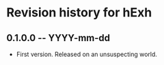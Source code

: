 # Revision history for hExh

## 0.1.0.0 -- YYYY-mm-dd

* First version. Released on an unsuspecting world.

